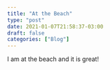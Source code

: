 ```yaml
---
title: "At the Beach"
type: "post"
date: 2021-01-07T21:58:37-03:00
draft: false
categories: ["Blog"]
---
```


I am at the beach and it is great!